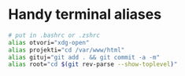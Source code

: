 # Handy terminal aliases

```sh
# put in .bashrc or .zshrc
alias otvori="xdg-open"
alias projekti="cd /var/www/html"
alias gituj="git add . && git commit -a -m"
alias root="cd $(git rev-parse --show-toplevel)"
```
